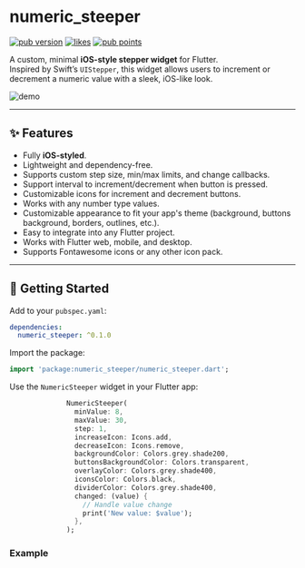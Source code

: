 # numeric_steeper

[![pub version](https://img.shields.io/pub/v/numeric_steeper.svg)](https://pub.dev/packages/numeric_steeper)
[![likes](https://img.shields.io/pub/likes/numeric_steeper.svg)](https://pub.dev/packages/numeric_steeper)
[![pub points](https://img.shields.io/pub/points/numeric_steeper.svg)](https://pub.dev/packages/numeric_steeper)

A custom, minimal **iOS-style stepper widget** for Flutter.  
Inspired by Swift’s `UIStepper`, this widget allows users to increment or decrement a numeric value with a sleek, iOS-like look.

![demo](example/demo.gif)

---

## ✨ Features

- Fully **iOS-styled**.
- Lightweight and dependency-free.
- Supports custom step size, min/max limits, and change callbacks.
- Support interval to increment/decrement when button is pressed.
- Customizable icons for increment and decrement buttons.
- Works with any number type values.
- Customizable appearance to fit your app's theme (background, buttons background, borders, outlines, etc.).
- Easy to integrate into any Flutter project.
- Works with Flutter web, mobile, and desktop.
- Supports Fontawesome icons or any other icon pack.

---

## 🚀 Getting Started

Add to your `pubspec.yaml`:

```yaml
dependencies:
  numeric_steeper: ^0.1.0
```

Import the package:

```dart
import 'package:numeric_steeper/numeric_steeper.dart';
```

Use the `NumericSteeper` widget in your Flutter app:

```dart
              NumericSteeper(
                minValue: 8,
                maxValue: 30,
                step: 1,
                increaseIcon: Icons.add,
                decreaseIcon: Icons.remove,
                backgroundColor: Colors.grey.shade200,
                buttonsBackgroundColor: Colors.transparent,
                overlayColor: Colors.grey.shade400,
                iconsColor: Colors.black,
                dividerColor: Colors.grey.shade400,
                changed: (value) {
                  // Handle value change
                  print('New value: $value');
                },
              );
```

### Example




